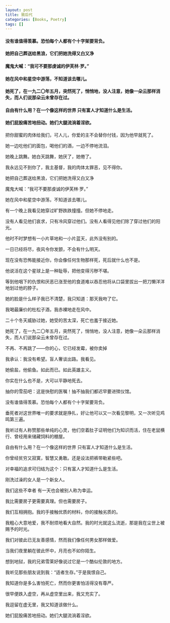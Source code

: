 ```yaml
---
layout: post
title: 致后代
categories: [Books, Poetry]
tags: []
---
```

#### 没有谁值得羡慕。恐怕每个人都有个十字架要背负。
#### 她把自己葬送给黑浪，它们把她洗得又白又净
#### 魔鬼大喊：“我可不要那虔诚的伊芙林·罗。”
#### 她在风中和星空中游荡，不知道该去哪儿。
#### 她死了，在一九二〇年五月，突然死了，悄悄地，没人注意，她像一朵云那样消失，而人们说那朵云未曾存在过。
#### 自由有什么用？在一个像这样的世界 只有富人才知道什么是生活。
#### 她们屁股痛苦地扭动。她们大腿流淌着淫欲。
<!-- more -->
把你甜蜜的肉体给我们，可人儿，你爱的主不会替你付钱，因为他早就死了。

她一边吃他们的面包，喝他们的酒，一边不停地流泪。

她晚上跳舞。她白天跳舞，她厌了，她倦了。

我永远见不到你了，我主基督，我的肉体太罪恶，见不得你。

她把自己葬送给黑浪，它们把她洗得又白又净

魔鬼大喊：“我可不要那虔诚的伊芙林·罗。”

她在风中和星空中游荡，不知道该去哪儿。

有一个晚上我看见她穿过旷野跌跌撞撞。但她不停地走。

没有人看见他们哀求，只有冷风穿过他们。没有人看得见他们除了穿过他们的阳光。

他时不时梦想有一小片草地和一小片蓝天，此外没有别的。

一日已经将尽，夜风令你发颤，不会有什么明天。

现在没有恐怖能接近你，你会像任何生物那样死，死后就什么也不是。

他说活在这个星球上是一种耻辱，把他变得污秽不堪。

等到他咽下的仇恨和厌恶已涨至他的食道难以吞忍他将从口袋里拔出一把刀懒洋洋地划过他的脖子。

她的脸是什么样子我已不清楚，我只知道：那天我吻了它。

我喝最廉价的杜松子酒，我赤裸地走在风中。

二十个冬天威胁过她，她受的苦太深，死亡也羞于接近她。

她死了，在一九二〇年五月，突然死了，悄悄地，没人注意，她像一朵云那样消失，而人们说那朵云未曾存在过。

不再、不再跳了——你的心，它已经发霉，被你卖掉

我承认：我没有希望。盲人奢谈出路。我看见。

她偷盐，他偷鱼。如此而已。如此英雄主义。

你实在什么也不是，大可以平静地死去。

抽你的雪茄吧：这是快慰的医嘱！抽不抽我们都迟早要进殡仪馆。

没有谁值得羡慕。恐怕每个人都有个十字架要背负。

垂死者对这世界唯一的要求就是挣扎，好让他可以又一次看见黎明，又一次听见鸡鸣第三遍。

我听过有人称赞那些单纯的心灵，他们空着肚子证明他们为知识而活，住在老鼠横行、曾经用来储藏饲料的棚屋。

自由有什么用？在一个像这样的世界 只有富人才知道什么是生活。

你曾经贫穷又寂寞，智慧又勇敢。还是设法把裤带勒紧些吧。

对幸福的追求可归结为这个：只有富人才知道什么是生活。

刚洗过澡的女人是一个新女人。

我们这些不幸者 有一天也会被别人称为幸运。

我比需要房子更需要真理。但也需要房子。

我们互相拥抱。我的手接触优质的材料，你的接触劣质的。

我粗心大意地爱，我不耐烦地看大自然。我的时光就这么流逝，那是我在尘世上被赐予的时光。

我们对彼此已无友善感情，然而我们像任何男女那样做爱。

当我们夜里躺在彼此怀中，月亮也不如你陌生。

想到地狱，我的兄弟雪莱好像说过它是一个酷似伦敦的地方。

我听见那些朋友说到我：“适者生存。”于是我恨自己。

我知道你是多么害怕死亡，然而你更害怕活得没有尊严。

很早便跌入虚空，再从虚空里出来，我又充实了。

我逗留在虚无里，我又知道该做什么。

她们屁股痛苦地扭动。她们大腿流淌着淫欲。

